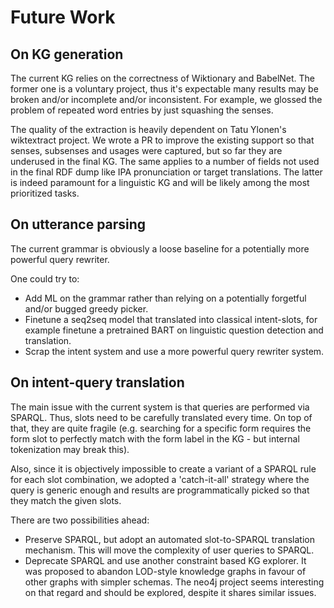 # Future Work

## On KG generation

The current KG relies on the correctness of Wiktionary and BabelNet. The former one is a voluntary project, thus it's expectable many results may be broken and/or incomplete and/or inconsistent. For example, we glossed the problem of repeated word entries by just squashing the senses.

The quality of the extraction is heavily dependent on Tatu Ylonen's wiktextract project. We wrote a PR to improve the existing support so that senses, subsenses and usages were captured, but so far they are underused in the final KG. The same applies to a number of fields not used in the final RDF dump like IPA pronunciation or target translations. The latter is indeed paramount for a linguistic KG and will be likely among the most prioritized tasks.

## On utterance parsing

The current grammar is obviously a loose baseline for a potentially more powerful query rewriter.

One could try to:

- Add ML on the grammar rather than relying on a potentially forgetful and/or bugged greedy picker.
- Finetune a seq2seq model that translated into classical intent-slots, for example finetune a pretrained BART on linguistic question detection and translation.
- Scrap the intent system and use a more powerful query rewriter system.

## On intent-query translation

The main issue with the current system is that queries are performed via SPARQL. Thus, slots need to be carefully translated every time. On top of that, they are quite fragile (e.g. searching for a specific form requires the form slot to perfectly match with the form label in the KG - but internal tokenization may break this).

Also, since it is objectively impossible to create a variant of a SPARQL rule for each slot combination, we adopted a 'catch-it-all' strategy where the query is generic enough and results are programmatically picked so that they match the given slots.

There are two possibilities ahead:

- Preserve SPARQL, but adopt an automated slot-to-SPARQL translation mechanism. This will move the complexity of user queries to SPARQL.
- Deprecate SPARQL and use another constraint based KG explorer. It was proposed to abandon LOD-style knowledge graphs in favour of other graphs with simpler schemas. The neo4j project seems interesting on that regard and should be explored, despite it shares similar issues.